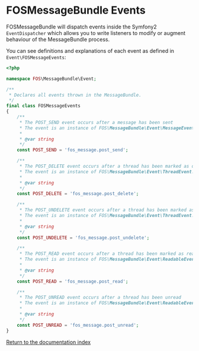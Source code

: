 FOSMessageBundle Events
=======================

FOSMessageBundle will dispatch events inside the Symfony2 `EventDispatcher` which allows
you to write listeners to modify or augment behaviour of the MessageBundle process.

You can see definitions and explanations of each event as defined in `Event\FOSMessageEvents`:

```php
<?php

namespace FOS\MessageBundle\Event;

/**
 * Declares all events thrown in the MessageBundle.
 */
final class FOSMessageEvents
{
    /**
     * The POST_SEND event occurs after a message has been sent
     * The event is an instance of FOS\MessageBundle\Event\MessageEvent.
     *
     * @var string
     */
    const POST_SEND = 'fos_message.post_send';

    /**
     * The POST_DELETE event occurs after a thread has been marked as deleted
     * The event is an instance of FOS\MessageBundle\Event\ThreadEvent.
     *
     * @var string
     */
    const POST_DELETE = 'fos_message.post_delete';

    /**
     * The POST_UNDELETE event occurs after a thread has been marked as undeleted
     * The event is an instance of FOS\MessageBundle\Event\ThreadEvent.
     *
     * @var string
     */
    const POST_UNDELETE = 'fos_message.post_undelete';

    /**
     * The POST_READ event occurs after a thread has been marked as read
     * The event is an instance of FOS\MessageBundle\Event\ReadableEvent.
     *
     * @var string
     */
    const POST_READ = 'fos_message.post_read';

    /**
     * The POST_UNREAD event occurs after a thread has been unread
     * The event is an instance of FOS\MessageBundle\Event\ReadableEvent.
     *
     * @var string
     */
    const POST_UNREAD = 'fos_message.post_unread';
}
```

[Return to the documentation index](00-index.md)
